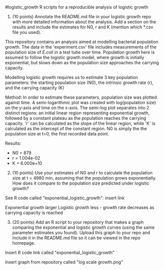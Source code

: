 #logistic_growth
R scripts for a reproducible analysis of logistic growth

1) (10 points) Annotate the README.md file in your logistic growth
repo with more detailed information about the analysis. Add a section
on the results and include the estimates for N0, r and K (mention
which *.csv file you used).

This repository contains an analysis aimed at modelling bacterial population growth. The data in the 'experiment.csv' file includes measurements of the population size of _E.coli_ in a test tube over time. Population growth here is assumed to follow the logistic growth model, where growth is initially exponential, but slows down as the population size approaches the carrying capacity. 

Modelling logistic growth requires us to estimate 3 key population parameters: the starting population size (N0), the intrinsic growth rate (r), and the carrying capacity (K)

Method:
In order to estimate these parameters, population size was plotted against time. A semi-logarithmic plot was created with log(population size) on the y-axis and time on the x-axis. The semi-log plot separates into 2 distinct regions: an initial linear region representing exponential growth, followed by a constant plateau as the population reaches the carrying capacity. 'r' can be calculated as the slope of the linear region, while 'K' is calculated as the intercept of the constant region. N0 is simply the the population size at t=0, the first recorded data point.

Results:
  - N0 = 879
  - r = 1.004e-02
  - K = 6.000e+10 


2) (10 points) Use your estimates of N0 and r to calculate the population
size at t = 4980 min, assuming that the population grows exponentially.
How does it compare to the population size predicted under logistic
growth?

See R code called "exponential_logistic_growth": insert link

Exponential growth larger
Logistic growth less - growth rate decreases as carrying capacity is reached


3) (20 points) Add an R script to your repository that makes a graph
comparing the exponential and logistic growth curves (using the same
parameter estimates you found). Upload this graph to your repo and
include it in the README.md file so it can be viewed in the repo
homepage.

Insert R code link called "exponential_logistic_growth"

Insert graph from repository called "log scale growth.png"
